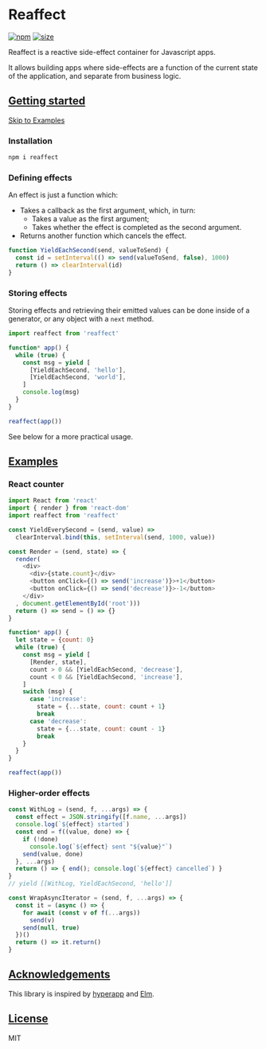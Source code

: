 # Reaffect
[![npm](https://img.shields.io/npm/v/reaffect.svg)](https://www.npmjs.org/package/reaffect)
[![size](https://img.badgesize.io/rliang/reaffect/master/index.js.png?compression=gzip)](https://github.com/ngryman/badge-size)

Reaffect is a reactive side-effect container for Javascript apps.

It allows building apps where side-effects are
a function of the current state of the application,
and separate from business logic.

## [Getting started](#getting-started)

[Skip to Examples](#examples)

### Installation

```sh
npm i reaffect
```

### Defining effects

An effect is just a function which:

* Takes a callback as the first argument, which, in turn:
  * Takes a value as the first argument;
  * Takes whether the effect is completed as the second argument.
* Returns another function which cancels the effect.

```js
function YieldEachSecond(send, valueToSend) {
  const id = setInterval(() => send(valueToSend, false), 1000)
  return () => clearInterval(id)
}
```

### Storing effects

Storing effects and retrieving their emitted values
can be done inside of a generator,
or any object with a `next` method.

```js
import reaffect from 'reaffect'

function* app() { 
  while (true) {
    const msg = yield [
      [YieldEachSecond, 'hello'],
      [YieldEachSecond, 'world'],
    ]
    console.log(msg)
  }
}

reaffect(app())
```

See below for a more practical usage.

## [Examples](#examples)

### React counter

```js
import React from 'react'
import { render } from 'react-dom'
import reaffect from 'reaffect'

const YieldEverySecond = (send, value) =>
  clearInterval.bind(this, setInterval(send, 1000, value))

const Render = (send, state) => {
  render(
    <div>
      <div>{state.count}</div>
      <button onClick={() => send('increase')}>+1</button>
      <button onClick={() => send('decrease')}>-1</button>
    </div>
  , document.getElementById('root')))
  return () => send = () => {}
}

function* app() { 
  let state = {count: 0}
  while (true) {
    const msg = yield [
      [Render, state], 
      count > 0 && [YieldEachSecond, 'decrease'],
      count < 0 && [YieldEachSecond, 'increase'],
    ]
    switch (msg) {
      case 'increase':
        state = {...state, count: count + 1}
        break
      case 'decrease':
        state = {...state, count: count - 1}
        break
    }
  }
}

reaffect(app())
```

### Higher-order effects

```js
const WithLog = (send, f, ...args) => {
  const effect = JSON.stringify([f.name, ...args])
  console.log(`${effect} started`)
  const end = f((value, done) => {
    if (!done)
      console.log(`${effect} sent "${value}"`)
    send(value, done)
  }, ...args)
  return () => { end(); console.log(`${effect} cancelled`) }
}
// yield [[WithLog, YieldEachSecond, 'hello']]
```

```js
const WrapAsyncIterator = (send, f, ...args) => {
  const it = (async () => {
    for await (const v of f(...args))
      send(v)
    send(null, true)
  })()
  return () => it.return()
}
```

## [Acknowledgements](#acknowledgements)

This library is inspired by
[hyperapp](https://github.com/jorgebucaran/hyperapp/tree/V2)
and [Elm](https://elm-lang.org).

## [License](#license)

MIT
